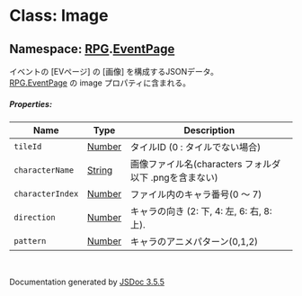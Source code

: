 # Class: Image

## Namespace: [RPG](RPG.md).[EventPage](RPG.EventPage.md)

イベントの [EVページ] の [画像] を構成するJSONデータ。<br/>
[RPG.EventPage](RPG.EventPage.md) の image プロパティに含まれる。

##### Properties:

| Name | Type | Description |
| --- | --- | --- |
| `tileId` | [Number](Number.md) | タイルID (0 : タイルでない場合) |
| `characterName` | [String](String.md) | 画像ファイル名(characters フォルダ以下 .pngを含まない) |
| `characterIndex` | [Number](Number.md) | ファイル内のキャラ番号(0 〜 7) |
| `direction` | [Number](Number.md) | キャラの向き (2: 下, 4: 左, 6: 右, 8: 上). |
| `pattern` | [Number](Number.md) | キャラのアニメパターン(0,1,2) |
 <br>

  Documentation generated by [JSDoc 3.5.5](https://github.com/jsdoc3/jsdoc)
